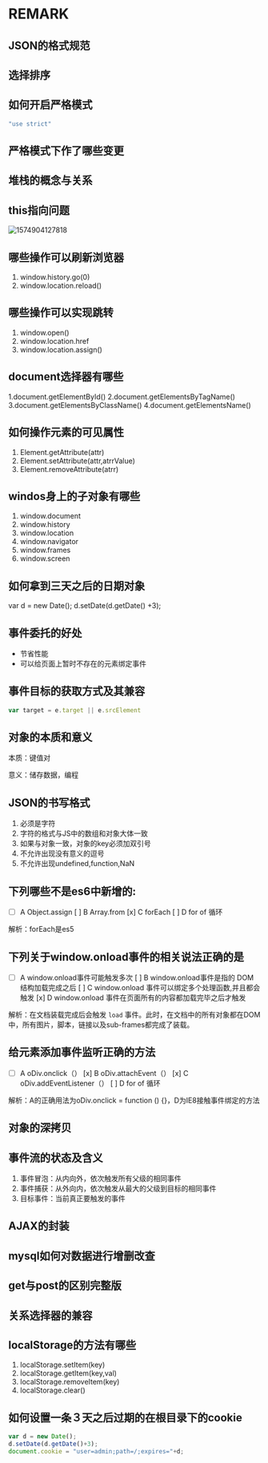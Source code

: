 # REMARK

## JSON的格式规范

## 选择排序

## 如何开启严格模式

```js
"use strict"
```

## 严格模式下作了哪些变更
## 堆栈的概念与关系

## this指向问题

![1574904127818](C:\Users\ASUS\AppData\Roaming\Typora\typora-user-images\1574904127818.png)



## 哪些操作可以刷新浏览器
1. window.history.go(0)
2. window.location.reload()

## 哪些操作可以实现跳转
1. window.open()
2. window.location.href
3. window.location.assign()

## document选择器有哪些
1.document.getElementById()
2.document.getElementsByTagName()
3.document.getElementsByClassName()
4.document.getElementsName()

## 如何操作元素的可见属性
1. Element.getAttribute(attr)
2. Element.setAttribute(attr,atrrValue)
3. Element.removeAttribute(atrr)

## windos身上的子对象有哪些
1. window.document
2. window.history
3. window.location
4. window.navigator
5. window.frames
6. window.screen

## 如何拿到三天之后的日期对象
var d = new Date();
d.setDate(d.getDate() +3);

## 事件委托的好处

- 节省性能
- 可以给页面上暂时不存在的元素绑定事件

## 事件目标的获取方式及其兼容
```js
var target = e.target || e.srcElement
```



## 对象的本质和意义

本质：键值对

意义：储存数据，编程



## JSON的书写格式

1. 必须是字符
2. 字符的格式与JS中的数组和对象大体一致
3. 如果与对象一致，对象的key必须加双引号
4. 不允许出现没有意义的逗号
5. 不允许出现undefined,function,NaN

## 下列哪些不是es6中新增的:

- [ ] A	Object.assign
	 [ ] B	Array.from
	 [x] C	forEach
	 [ ] D	for of 循环 

解析：forEach是es5



## 下列关于window.onload事件的相关说法正确的是

- [ ] A	window.onload事件可能触发多次
	 [ ] B	window.onload事件是指的 DOM结构加载完成之后
	 [ ] C	window.onload 事件可以绑定多个处理函数,并且都会触发
	 [x] D	window.onload 事件在页面所有的内容都加载完毕之后才触发

解析：在文档装载完成后会触发  `load` 事件。此时，在文档中的所有对象都在DOM中，所有图片，脚本，链接以及sub-frames都完成了装载。 



## 给元素添加事件监听正确的方法

- [ ] A	oDiv.onclick（）
	 [x] B	oDiv.attachEvent（）
	 [x] C	oDiv.addEventListener（）
	 [ ] D	for of 循环 

解析：A的正确用法为oDiv.onclick = function () {}，D为IE8接触事件绑定的方法



## 对象的深拷贝



## 事件流的状态及含义

1. 事件冒泡：从内向外，依次触发所有父级的相同事件
2. 事件捕获：从外向内，依次触发从最大的父级到目标的相同事件
3. 目标事件：当前真正要触发的事件



## AJAX的封装



## mysql如何对数据进行增删改查



## get与post的区别完整版



## 关系选择器的兼容



## localStorage的方法有哪些

1. localStorage.setItem(key)
2. localStorage.getItem(key,val)
3. localStorage.removeItem(key)
4. localStorage.clear()

## 如何设置一条３天之后过期的在根目录下的cookie

```js
var d = new Date();
d.setDate(d.getDate()+3);
document.cookie = "user=admin;path=/;expires="+d;
```

